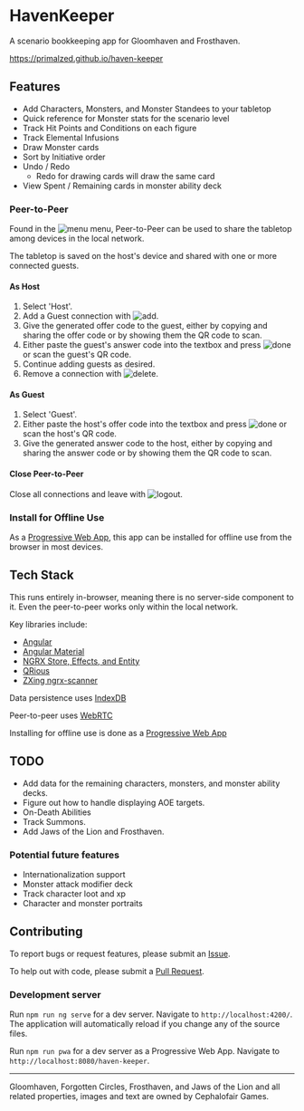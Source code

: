 # HavenKeeper

A scenario bookkeeping app for Gloomhaven and Frosthaven.

https://primalzed.github.io/haven-keeper

## Features
* Add Characters, Monsters, and Monster Standees to your tabletop
* Quick reference for Monster stats for the scenario level
* Track Hit Points and Conditions on each figure
* Track Elemental Infusions
* Draw Monster cards
* Sort by Initiative order
* Undo / Redo
  * Redo for drawing cards will draw the same card
* View Spent / Remaining cards in monster ability deck

### Peer-to-Peer
Found in the ![menu](https://raw.githubusercontent.com/google/material-design-icons/master/src/navigation/menu/materialicons/24px.svg) menu, Peer-to-Peer can be used to share the tabletop among devices in the local network.

The tabletop is saved on the host's device and shared with one or more connected guests.

#### As Host
1. Select 'Host'.
2. Add a Guest connection with ![add](https://raw.githubusercontent.com/google/material-design-icons/master/src/content/add/materialicons/24px.svg).
3. Give the generated offer code to the guest, either by copying and sharing the offer code or by showing them the QR code to scan.
4. Either paste the guest's answer code into the textbox and press ![done](https://raw.githubusercontent.com/google/material-design-icons/master/src/action/done/materialicons/24px.svg) or scan the guest's QR code.
5. Continue adding guests as desired.
6. Remove a connection with ![delete](https://raw.githubusercontent.com/google/material-design-icons/master/src/action/delete/materialicons/24px.svg).

#### As Guest
1. Select 'Guest'.
2. Either paste the host's offer code into the textbox and press ![done](https://raw.githubusercontent.com/google/material-design-icons/master/src/action/done/materialicons/24px.svg) or scan the host's QR code.
4. Give the generated answer code to the host, either by copying and sharing the answer code or by showing them the QR code to scan.

#### Close Peer-to-Peer
Close all connections and leave with ![logout](https://raw.githubusercontent.com/google/material-design-icons/master/src/action/logout/materialicons/24px.svg).

### Install for Offline Use
As a [Progressive Web App](https://developer.mozilla.org/en-US/docs/web/progressive_web_apps), this app can be installed for offline use from the browser in most devices.

## Tech Stack
This runs entirely in-browser, meaning there is no server-side component to it. Even the peer-to-peer works only within the local network.

Key libraries include:
* [Angular]()
* [Angular Material]()
* [NGRX Store, Effects, and Entity]()
* [QRious](https://github.com/neocotic/qrious)
* [ZXing ngrx-scanner](https://github.com/zxing-js/ngx-scanner)

Data persistence uses [IndexDB]()

Peer-to-peer uses [WebRTC]()

Installing for offline use is done as a [Progressive Web App](https://developer.mozilla.org/en-US/docs/web/progressive_web_apps)

## TODO
* Add data for the remaining characters, monsters, and monster ability decks.
* Figure out how to handle displaying AOE targets.
* On-Death Abilities
* Track Summons.
* Add Jaws of the Lion and Frosthaven.

### Potential future features
* Internationalization support
* Monster attack modifier deck
* Track character loot and xp
* Character and monster portraits

## Contributing
To report bugs or request features, please submit an [Issue](https://github.com/PrimalZed/haven-keeper/issues).

To help out with code, please submit a [Pull Request](https://github.com/PrimalZed/haven-keeper/pulls).

### Development server

Run `npm run ng serve` for a dev server. Navigate to `http://localhost:4200/`. The application will automatically reload if you change any of the source files.

Run `npm run pwa` for a dev server as a Progressive Web App. Navigate to `http://localhost:8080/haven-keeper`.

---

Gloomhaven, Forgotten Circles, Frosthaven, and Jaws of the Lion and all related properties, images and text are owned by Cephalofair Games.
